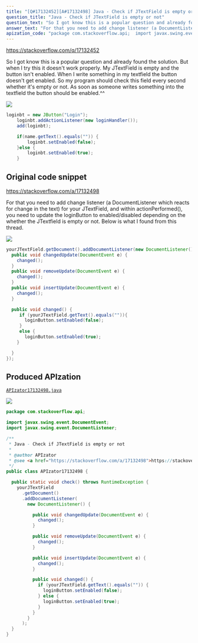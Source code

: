 ```yaml
---
title: "[Q#17132452][A#17132498] Java - Check if JTextField is empty or not"
question_title: "Java - Check if JTextField is empty or not"
question_text: "So I got know this is a popular question and already found the solution. But when I try this it doesn't work properly. My JTextField is empty and the button isn't enabled. When I write something in my textfield the button doesn't get enabled. So my program should check this field every second whether it's empty or not. As soon as someone writes something into the textfield the button should be enabled.^^"
answer_text: "For that you need to add change listener (a DocumentListener which reacts for change in the text) for your JTextField, and within actionPerformed(), you need to update the loginButton to enabled/disabled depending on the whether the JTextfield is empty or not. Below is what I found from this thread."
apization_code: "package com.stackoverflow.api;  import javax.swing.event.DocumentEvent; import javax.swing.event.DocumentListener;  /**  * Java - Check if JTextField is empty or not  *  * @author APIzator  * @see <a href=\"https://stackoverflow.com/a/17132498\">https://stackoverflow.com/a/17132498</a>  */ public class APIzator17132498 {    public static void check() throws RuntimeException {     yourJTextField       .getDocument()       .addDocumentListener(         new DocumentListener() {            public void changedUpdate(DocumentEvent e) {             changed();           }            public void removeUpdate(DocumentEvent e) {             changed();           }            public void insertUpdate(DocumentEvent e) {             changed();           }            public void changed() {             if (yourJTextField.getText().equals(\"\")) {               loginButton.setEnabled(false);             } else {               loginButton.setEnabled(true);             }           }         }       );   } }"
---
```


https://stackoverflow.com/q/17132452

So I got know this is a popular question and already found the solution. But when I try this it doesn&#x27;t work properly.
My JTextField is empty and the button isn&#x27;t enabled. When I write something in my textfield the button doesn&#x27;t get enabled.
So my program should check this field every second whether it&#x27;s empty or not. As soon as someone writes something into the textfield the button should be enabled.^^


<div class="code-logo"><img src="/stackoverflow.png" /></div>

```java
loginbt = new JButton("Login");
    loginbt.addActionListener(new loginHandler());
    add(loginbt);

    if(name.getText().equals("")) {
        loginbt.setEnabled(false);
    }else {
        loginbt.setEnabled(true);
    }
```


## Original code snippet

https://stackoverflow.com/a/17132498

For that you need to add change listener (a DocumentListener which reacts for change in the text) for your JTextField, and within actionPerformed(), you need to update the loginButton to enabled/disabled depending on the whether the JTextfield is empty or not.
Below is what I found from this thread.

<div class="code-logo"><img src="/stackoverflow.png" /></div>

```java
yourJTextField.getDocument().addDocumentListener(new DocumentListener() {
  public void changedUpdate(DocumentEvent e) {
    changed();
  }
  public void removeUpdate(DocumentEvent e) {
    changed();
  }
  public void insertUpdate(DocumentEvent e) {
    changed();
  }

  public void changed() {
     if (yourJTextField.getText().equals("")){
       loginButton.setEnabled(false);
     }
     else {
       loginButton.setEnabled(true);
    }

  }
});
```

## Produced APIzation

[`APIzator17132498.java`](https://github.com/pasqualesalza/apization-temp-data/raw/master/search/APIzator17132498.java)

<div class="code-logo"><img src="/apizator.png" /></div>

```java
package com.stackoverflow.api;

import javax.swing.event.DocumentEvent;
import javax.swing.event.DocumentListener;

/**
 * Java - Check if JTextField is empty or not
 *
 * @author APIzator
 * @see <a href="https://stackoverflow.com/a/17132498">https://stackoverflow.com/a/17132498</a>
 */
public class APIzator17132498 {

  public static void check() throws RuntimeException {
    yourJTextField
      .getDocument()
      .addDocumentListener(
        new DocumentListener() {

          public void changedUpdate(DocumentEvent e) {
            changed();
          }

          public void removeUpdate(DocumentEvent e) {
            changed();
          }

          public void insertUpdate(DocumentEvent e) {
            changed();
          }

          public void changed() {
            if (yourJTextField.getText().equals("")) {
              loginButton.setEnabled(false);
            } else {
              loginButton.setEnabled(true);
            }
          }
        }
      );
  }
}

```